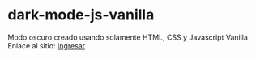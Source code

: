 # dark-mode-js-vanilla
Modo oscuro creado usando solamente HTML, CSS y Javascript Vanilla
Enlace al sitio: [Ingresar](https://nickoacu.github.io/dark-mode-js-vanilla/)
